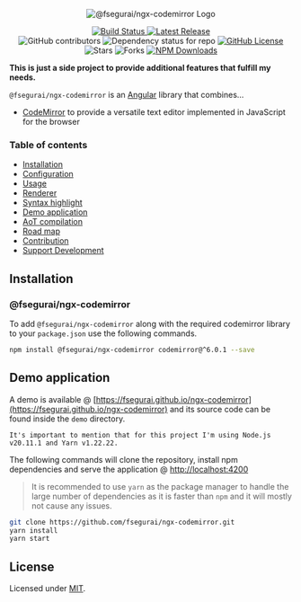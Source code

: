 <p align="center">
  <img alt="@fsegurai/ngx-codemirror Logo" src="https://raw.githubusercontent.com/fsegurai/ngx-codemirror/main/demo/public/ngx-codemirror.png">
</p>

<p align="center">
  <a href="https://github.com/fsegurai/ngx-codemirror/actions/workflows/release-library.yml">
      <img src="https://github.com/fsegurai/ngx-codemirror/actions/workflows/release-library.yml/badge.svg"
          alt="Build Status">
  </a>
  <a href="https://github.com/fsegurai/ngx-codemirror/releases/latest">
      <img src="https://img.shields.io/github/v/release/fsegurai/ngx-codemirror"
          alt="Latest Release">
  </a>
  <br>
  <img alt="GitHub contributors" src="https://img.shields.io/github/contributors/fsegurai/ngx-codemirror">
  <img alt="Dependency status for repo" src="https://img.shields.io/librariesio/github/fsegurai/ngx-codemirror">
  <a href="https://opensource.org/licenses/MIT">
    <img alt="GitHub License" src="https://img.shields.io/github/license/fsegurai/ngx-codemirror">
  </a>
  <br>
  <img alt="Stars" src="https://img.shields.io/github/stars/fsegurai/ngx-codemirror?style=square&labelColor=343b41"/> 
  <img alt="Forks" src="https://img.shields.io/github/forks/fsegurai/ngx-codemirror?style=square&labelColor=343b41"/>
  <a href="https://www.npmjs.com/package/@fsegurai/ngx-codemirror">
    <img alt="NPM Downloads" src="https://img.shields.io/npm/dt/@fsegurai/ngx-codemirror">
  </a>
</p>

**This is just a side project to provide additional features that fulfill my needs.**

`@fsegurai/ngx-codemirror` is an [Angular](https://angular.dev/) library that combines...

- [CodeMirror](https://codemirror.net/) to provide a versatile text editor implemented in JavaScript for the browser

### Table of contents

- [Installation](#installation)
- [Configuration](#configuration)
- [Usage](#usage)
- [Renderer](#renderer)
- [Syntax highlight](#syntax-highlight)
- [Demo application](#demo-application)
- [AoT compilation](#aot-compilation)
- [Road map](#road-map)
- [Contribution](#contribution)
- [Support Development](#support-development)

## Installation

### @fsegurai/ngx-codemirror

To add `@fsegurai/ngx-codemirror` along with the required codemirror library to your `package.json` use the following commands.

```bash
npm install @fsegurai/ngx-codemirror codemirror@^6.0.1 --save
```

## Demo application

A demo is available @ [https://fsegurai.github.io/ngx-codemirror](https://fsegurai.github.io/ngx-codemirror) and its source code can be found inside the `demo` directory.

    It's important to mention that for this project I'm using Node.js v20.11.1 and Yarn v1.22.22.

The following commands will clone the repository, install npm dependencies and serve the application @ [http://localhost:4200](http://localhost:4200)

> It is recommended to use `yarn` as the package manager to handle the large number of dependencies as it is faster than `npm` and it will mostly not cause any issues.

```bash
git clone https://github.com/fsegurai/ngx-codemirror.git
yarn install
yarn start
```

## License

Licensed under [MIT](https://opensource.org/licenses/MIT).
